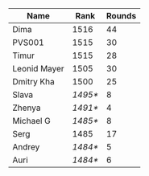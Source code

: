 Name|Rank|Rounds
----|----|------
Dima|1516|44
PVS001|1515|30
Timur |1515|28
Leonid Mayer |1505|30
Dmitry Kha|1500|25
Slava|*1495\**|8
Zhenya|*1491\**|4
Michael G|*1485\**|8
Serg|1485|17
Andrey|*1484\**|5
Auri|*1484\**|6
